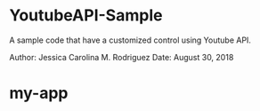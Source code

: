 # YoutubeAPI-Sample

A sample code that have a customized control using Youtube API.


Author: Jessica Carolina M. Rodriguez
Date: August 30, 2018
# my-app
